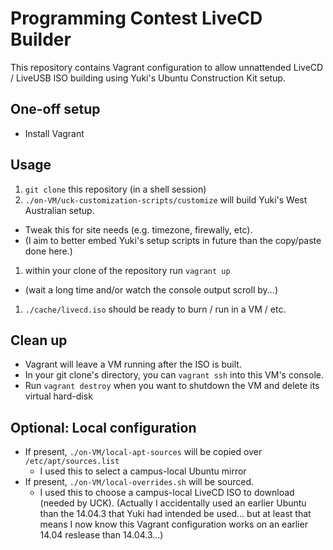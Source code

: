 # Programming Contest LiveCD Builder
This repository contains Vagrant configuration to allow unnattended LiveCD / LiveUSB ISO building using Yuki's Ubuntu Construction Kit setup.
## One-off setup
- Install Vagrant

## Usage
1. `git clone` this repository (in a shell session)
1. `./on-VM/uck-customization-scripts/customize` will build Yuki's West Australian setup.
  - Tweak this for site needs (e.g. timezone, firewally, etc).
  - (I aim to better embed Yuki's setup scripts in future than the copy/paste done here.)
1. within your clone of the repository run `vagrant up`
  - (wait a long time and/or watch the console output scroll by...)
1. `./cache/livecd.iso` should be ready to burn / run in a VM / etc.

## Clean up
- Vagrant will leave a VM running after the ISO is built.
- In your git clone's directory, you can `vagrant ssh` into this VM's console.
- Run `vagrant destroy` when you want to shutdown the VM and delete its virtual hard-disk

## Optional: Local configuration
- If present, `./on-VM/local-apt-sources` will be copied over `/etc/apt/sources.list`
  - I used this to select a campus-local Ubuntu mirror 
- If present, `./on-VM/local-overrides.sh` will be sourced.
  - I used this to choose a campus-local LiveCD ISO to download (needed by UCK).
    (Actually I accidentally used an earlier Ubuntu than the 14.04.3 that Yuki had intended be used... 
    but at least that means I now know this Vagrant configuration works on an earlier 14.04 reslease than 14.04.3...)

